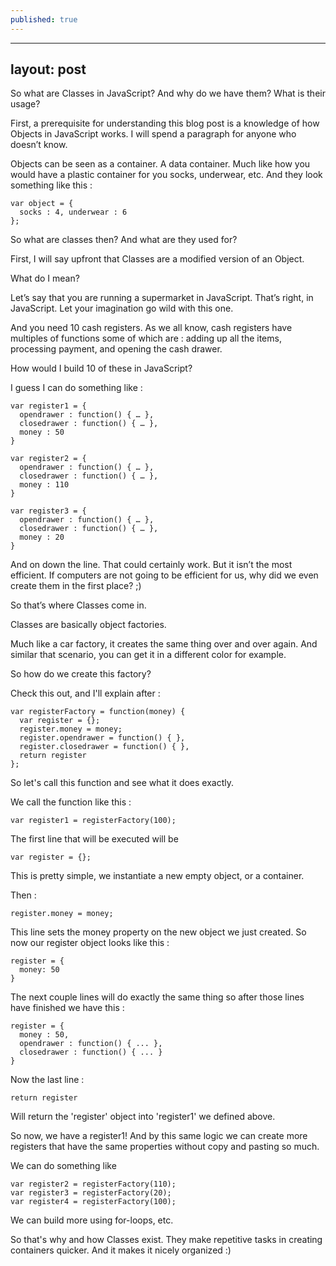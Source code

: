 ```yaml
---
published: true
---
```


---
layout: post
---

So what are Classes in JavaScript? And why do we have them? What is their usage?

First, a prerequisite for understanding this blog post is a knowledge of how Objects in JavaScript works. I will spend a paragraph for anyone who doesn’t know.

Objects can be seen as a container. A data container. Much like how you would have a plastic container for you socks, underwear, etc. And they look something like this :

```
var object = { 
  socks : 4, underwear : 6 
};
```

So what are classes then? And what are they used for?

First, I will say upfront that Classes are a modified version of an Object.

What do I mean?

Let’s say that you are running a supermarket in JavaScript. That’s right, in JavaScript. Let your imagination go wild with this one.

And you need 10 cash registers. As we all know, cash registers have multiples of functions some of which are : adding up all the items, processing payment, and opening the cash drawer.

How would I build 10 of these in JavaScript?

I guess I can do something like :

```
var register1 = { 
  opendrawer : function() { … }, 
  closedrawer : function() { … }, 
  money : 50 
}

var register2 = { 
  opendrawer : function() { … }, 
  closedrawer : function() { … }, 
  money : 110 
}

var register3 = { 
  opendrawer : function() { … }, 
  closedrawer : function() { … }, 
  money : 20 
}
```

And on down the line. That could certainly work. But it isn’t the most efficient. If computers are not going to be efficient for us, why did we even create them in the first place? ;)

So that’s where Classes come in.

Classes are basically object factories.

Much like a car factory, it creates the same thing over and over again. And similar that scenario, you can get it in a different color for example. 

So how do we create this factory? 

Check this out, and I'll explain after :

```
var registerFactory = function(money) {
  var register = {};
  register.money = money;
  register.opendrawer = function() { },
  register.closedrawer = function() { },
  return register
};
```

So let's call this function and see what it does exactly.

We call the function like this :

```
var register1 = registerFactory(100);
```

The first line that will be executed will be 

```
var register = {};
```

This is pretty simple, we instantiate a new empty object, or a container. 

Then :

```
register.money = money;
```
This line sets the money property on the new object we just created. So now our register object looks like this :

```
register = {
  money: 50
}  
```

The next couple lines will do exactly the same thing so after those lines have finished we have this :

```
register = {
  money : 50,
  opendrawer : function() { ... },
  closedrawer : function() { ... }
}
``` 

Now the last line :

```
return register
```

Will return the 'register' object into 'register1' we defined above.

So now, we have a register1! And by this same logic we can create more registers that have the same properties without copy and pasting so much. 

We can do something like 

```
var register2 = registerFactory(110);
var register3 = registerFactory(20);
var register4 = registerFactory(100);
```

We can build more using for-loops, etc. 

So that's why and how Classes exist. They make repetitive tasks in creating containers quicker. And it makes it nicely organized :)
